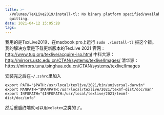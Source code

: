 ```yaml
---
title: >-
  /Volumes/TeXLive2019/install-tl: No binary platform specified/available,
  quitting.
date: 2021-04-12 15:05:28
tags:
---
```


我用的是TexLive2019，在macbook pro上运行
`sudo ./install-tl`
报这个错。我的解决方案是下载更新版本的TexLive 2021
官网：<http://www.tug.org/texlive/acquire-iso.html>
中科大源：<http://mirrors.ustc.edu.cn/CTAN/systems/texlive/Images/>
清华源：<https://mirrors.tuna.tsinghua.edu.cn/CTAN/systems/texlive/Images>

安装完之后在`~/.zshrc`里加入
```shell
export PATH="$PATH:/usr/local/texlive/2021/bin/universal-darwin"
export MANPATH="$MANPATH:/usr/local/texlive/2021/texmf-dist/doc/man"
export INFOPATH="$INFOPATH:/usr/local/texlive/2021/texmf-dist/doc/info"
```
然后重启终端就可以用`xelatex`之类的了。
